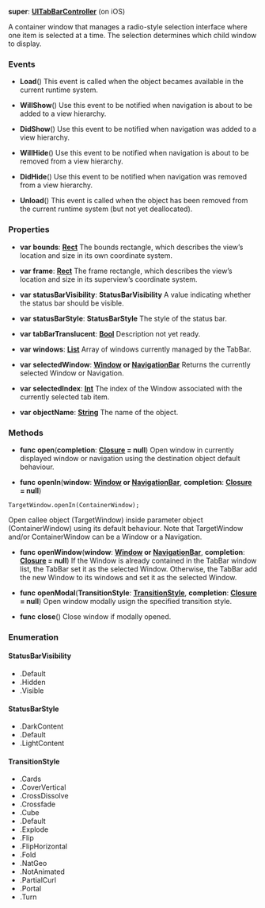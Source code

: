 **super**: **[UITabBarController](UITabBarController.md)** (on iOS)

A container window that manages a radio-style selection interface where one item is selected at a time. The selection determines which child window to display.

### Events

* **Load**()
This event is called when the object becames available in the current runtime system.

* **WillShow**()
Use this event to be notified when navigation is about to be added to a view hierarchy.

* **DidShow**()
Use this event to be notified when navigation was added to a view hierarchy.

* **WillHide**()
Use this event to be notified when navigation is about to be removed from a view hierarchy.

* **DidHide**()
Use this event to be notified when navigation was removed from a view hierarchy.

* **Unload**()
This event is called when the object has been removed from the current runtime system (but not yet deallocated).



### Properties

* **var** **bounds**: **[Rect](Rect.md)**
The bounds rectangle, which describes the view’s location and size in its own coordinate system.

* **var** **frame**: **[Rect](Rect.md)**
The frame rectangle, which describes the view’s location and size in its superview’s coordinate system.

* **var** **statusBarVisibility**: **StatusBarVisibility**
A value indicating whether the status bar should be visible.

* **var** **statusBarStyle**: **StatusBarStyle**
The style of the status bar.

* **var** **tabBarTranslucent**: **[Bool](../gravity/types.md)**
Description not yet ready.

* **var** **windows**: **[List](../gravity/list.md)**
Array of windows currently managed by the TabBar.

* **var** **selectedWindow**: **[Window](Window.md) or [NavigationBar](NavigationBar.md)**
Returns the currently selected Window or Navigation.

* **var** **selectedIndex**: **[Int](../gravity/types.md)**
The index of the Window associated with the currently selected tab item.

* **var** **objectName**: **[String](../gravity/types.md)**
The name of the object.



### Methods

* **func** **open**(**completion**: **[Closure](../gravity/closure.md) = null**)
Open window in currently displayed window or navigation using the destination object default behaviour.

* **func** **openIn**(**window**: **[Window](Window.md) or [NavigationBar](NavigationBar.md)**, **completion**: **[Closure](../gravity/closure.md) = null**)
<pre><code class="swift">TargetWindow.openIn(ContainerWindow);</code></pre>
Open callee object (TargetWindow) inside parameter object (ContainerWindow) using its default behaviour. Note that TargetWindow and/or ContainerWindow can be a Window or a Navigation.

* **func** **openWindow**(**window**: **[Window](Window.md) or [NavigationBar](NavigationBar.md)**, **completion**: **[Closure](../gravity/closure.md) = null**)
If the Window is already contained in the TabBar window list, the TabBar set it as the selected Window. Otherwise, the TabBar add the new Window to its windows and set it as the selected Window.

* **func** **openModal**(**TransitionStyle**: **<a href="#_enum_TransitionStyle">TransitionStyle</a>**, **completion**: **[Closure](../gravity/closure.md) = null**)
Open window modally usign the specified transition style.

* **func** **close**()
Close window if modally opened.





### Enumeration

#### StatusBarVisibility
 * .Default
 * .Hidden
 * .Visible

#### StatusBarStyle
 * .DarkContent
 * .Default
 * .LightContent

#### TransitionStyle
 * .Cards
 * .CoverVertical
 * .CrossDissolve
 * .Crossfade
 * .Cube
 * .Default
 * .Explode
 * .Flip
 * .FlipHorizontal
 * .Fold
 * .NatGeo
 * .NotAnimated
 * .PartialCurl
 * .Portal
 * .Turn



